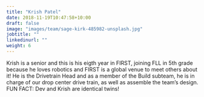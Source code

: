 ```yaml
---
title: "Krish Patel"
date: 2018-11-19T10:47:58+10:00
draft: false
image: "images/team/sage-kirk-485982-unsplash.jpg"
jobtitle: ""
linkedinurl: ""
weight: 6
---
```


Krish is a senior and this is his eigth year in FIRST, joining FLL in 5th grade because he loves robotics and FIRST is a global venue to meet others about it! He is the Drivetrain Head and as a member of the Build subteam, he is in charge of our drop center drive train, as well as assemble the team’s design.  FUN FACT: Dev and Krish are identical twins!
